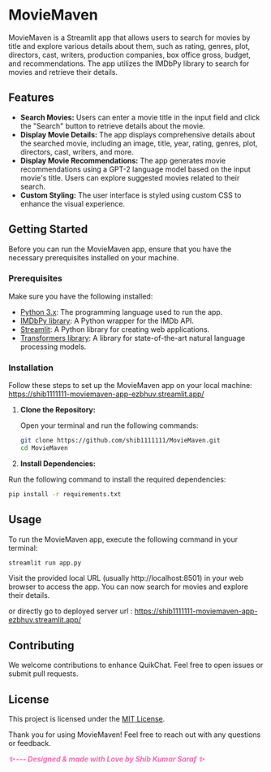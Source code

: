 # MovieMaven

MovieMaven is a Streamlit app that allows users to search for movies by title and explore various details about them, such as rating, genres, plot, directors, cast, writers, production companies, box office gross, budget, and recommendations. The app utilizes the IMDbPy library to search for movies and retrieve their details.

## Features

- **Search Movies:** Users can enter a movie title in the input field and click the "Search" button to retrieve details about the movie.
- **Display Movie Details:** The app displays comprehensive details about the searched movie, including an image, title, year, rating, genres, plot, directors, cast, writers, and more.
- **Display Movie Recommendations:** The app generates movie recommendations using a GPT-2 language model based on the input movie's title. Users can explore suggested movies related to their search.
- **Custom Styling:** The user interface is styled using custom CSS to enhance the visual experience.

## Getting Started

Before you can run the MovieMaven app, ensure that you have the necessary prerequisites installed on your machine.

### Prerequisites

Make sure you have the following installed:

- [Python 3.x](https://www.python.org/downloads/): The programming language used to run the app.
- [IMDbPy library](https://imdbpy.github.io/): A Python wrapper for the IMDb API.
- [Streamlit](https://streamlit.io/): A Python library for creating web applications.
- [Transformers library](https://huggingface.co/transformers/): A library for state-of-the-art natural language processing models.

### Installation

Follow these steps to set up the MovieMaven app on your local machine: https://shib1111111-moviemaven-app-ezbhuv.streamlit.app/

1. **Clone the Repository:**

   Open your terminal and run the following commands:

   ```bash
   git clone https://github.com/shib1111111/MovieMaven.git
   cd MovieMaven

   ```

2. **Install Dependencies:**

Run the following command to install the required dependencies:

```bash
pip install -r requirements.txt
  ```

## Usage
To run the MovieMaven app, execute the following command in your terminal:
```bash
streamlit run app.py  
```
Visit the provided local URL (usually http://localhost:8501) in your web browser to access the app. You can now search for movies and explore their details.

or directly go to deployed server url : https://shib1111111-moviemaven-app-ezbhuv.streamlit.app/


## Contributing

We welcome contributions to enhance QuikChat. Feel free to open issues or submit pull requests.

## License

This project is licensed under the [MIT License](LICENSE).

Thank you for using MovieMaven! Feel free to reach out with any questions or feedback.

<em style="color: #ff66b2; font-weight: bold;">✨ --- Designed & made with Love by Shib Kumar Saraf ✨</em>
